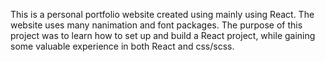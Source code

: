 This is a personal portfolio website created using mainly using React.
The website uses many nanimation and font packages.
The purpose of this project was to learn how to set up and build a React project, while gaining some valuable experience in both React and css/scss.
